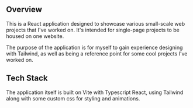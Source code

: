 ## **Overview**

This is a React application designed to showcase various small-scale web projects that I've worked on. It's intended for single-page projects to be housed on one website.

The purpose of the application is for myself to gain experience designing with Tailwind, as well as being a reference point for some cool projects I've worked on.

## **Tech Stack**

The application itself is built on Vite with Typescript React, using Tailwind along with some custom css for styling and animations.
